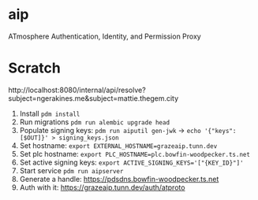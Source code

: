 # aip

ATmosphere Authentication, Identity, and Permission Proxy

# Scratch

http://localhost:8080/internal/api/resolve?subject=ngerakines.me&subject=mattie.thegem.city

1. Install `pdm install`
2. Run migrations `pdm run alembic upgrade head`
3. Populate signing keys: `pdm run aiputil gen-jwk` -> `echo '{"keys":[$OUT]}' > signing_keys.json`
4. Set hostname: `export EXTERNAL_HOSTNAME=grazeaip.tunn.dev`
5. Set plc hostname: `export PLC_HOSTNAME=plc.bowfin-woodpecker.ts.net`
6. Set active signing keys: `export ACTIVE_SIGNING_KEYS='["{KEY_ID}"]'`
7. Start service `pdm run aipserver`
8. Generate a handle: https://pdsdns.bowfin-woodpecker.ts.net
9. Auth with it: https://grazeaip.tunn.dev/auth/atproto